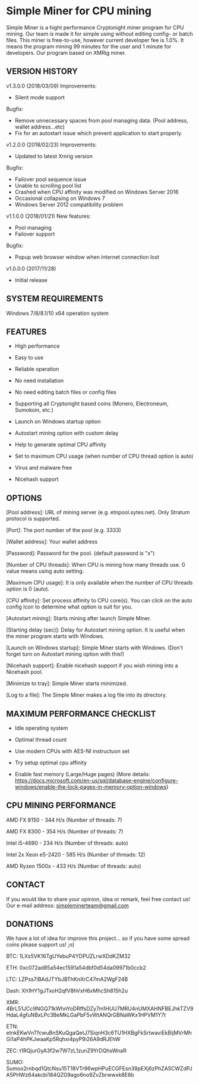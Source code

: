  Simple Miner for CPU mining
=============================

Simple Miner is a hight performance Cryptonight miner program for CPU mining. Our team is made it for simple using without editing config- or batch files.
This miner is free-to-use, however current developer fee is 1.0%. It means the program mining 99 minutes for the user and 1 minute for developers.
Our program based on XMRig miner.

VERSION HISTORY
---------------
v1.3.0.0 (2018/03/09)
Improvements: 
 - Silent mode support
 
Bugfix:
 - Remove unnecessary spaces from pool managing data. (Pool address, wallet address...etc)
 - Fix for an autostart issue which prevent application to start properly.
 
v1.2.0.0 (2018/02/23)
Improvements: 
 - Updated to latest Xmrig version
 
Bugfix:
 - Failover pool sequence issue
 - Unable to scrolling pool list
 - Crashed when CPU affinity was modified on Windows Server 2016
 - Occasional collapsing on Windows 7
 - Windows Server 2012 compatibility problem
 
v1.1.0.0 (2018/01/21)
 New features:
 - Pool managing
 - Failover support
 
 Bugfix:
 - Popup web browser window when internet connection lost

v1.0.0.0 (2017/11/28)
 - Initial release

SYSTEM REQUIREMENTS
-------------------
Windows 7/8/8.1/10 x64 operation system


FEATURES
--------
* High performance

* Easy to use

* Reliable operation

* No need installation

* No need editing batch files or config files

* Supporting all Cryptonight based coins (Monero, Electroneum, Sumokoin, etc.)

* Launch on Windows startup option

* Autostart mining option with custom delay

* Help to generate optimal CPU affinity

* Set to maximum CPU usage (when number of CPU thread option is auto)

* Virus and malware free

* Nicehash support


OPTIONS
-------
[Pool address]: URL of mining server (e.g. etnpool.sytes.net). Only Stratum protocol is supported.

[Port]: The port number of the pool (e.g. 3333)

[Wallet address]: Your wallet address

[Password]: Password for the pool. (default password is "x")

[Number of CPU threads]: When CPU is mining how many threads use. 0 value means using auto setting.

[Maximum CPU usage]: It is only available when the number of CPU threads option is 0 (auto).

[CPU affinity]: Set process affinity to CPU core(s). You can click on the auto config icon to determine what option is suit for you.

[Autostart mining]: Starts mining after launch Simple Miner.

[Starting delay (sec)]: Delay for Autostart mining option. It is useful when the miner program starts with Windows.

[Launch on Windows startup]: Simple Miner starts with Windows. (Don't forget turn on Autostart mining option with this!)

[Nicehash support]: Enable nicehash support if you wish mining into a Nicehash pool.

[Minimize to tray]: Simple Miner starts minimized.

[Log to a file]: The Simple Miner makes a log file into its directory.



MAXIMUM PERFORMANCE CHECKLIST
-----------------------------
* Idle operating system

* Optimal thread count

* Use modern CPUs with AES-NI instructuon set

* Try setup optimal cpu affinity

* Enable fast memory (Large/Huge pages) (More details: https://docs.microsoft.com/en-us/sql/database-engine/configure-windows/enable-the-lock-pages-in-memory-option-windows)


CPU MINING PERFORMANCE
----------------------
AMD FX 8150 - 344 H/s (Number of threads: 7)

AMD FX 8300 - 354 H/s (Number of threads: 7)

Intel i5-4690 - 234 H/s (Number of threads: auto)

Intel 2x Xeon e5-2420 - 585 H/s (Number of threads: 12)

AMD Ryzen 1500x - 433 H/s (Number of threads: auto)


CONTACT
-------
If you would like to share your opinion, idea or remark, feel free contact us! 
Our e-mail address: simpleminerteam@gmail.com


DONATIONS
--------
We have a lot of idea for improve this project... so if you have some spread coins please support us! ;o)

BTC: 1LXs5VK16TgUYebuP4YDPUZLrwXDdKZM32

ETH: 0xc072ad85a54ec1591a54dbf0d54da09971b0ccb2

LTC: LZPss7iBAdJTYbJBThKnXrC47mA2WgF24B

Dash: Xh1HY1gJTxoH2qfV8hVxH6xMhcSh815h2u

XMR: 4BrL51JCc9NGQ71kWhnYoDRffsDZy7m1HUU7MRU4nUMXAHNFBEJhkTZV9HdaL4gfuNBxLPc3BeMkLGaPbF5vWtANQrGBNaWKx1HPVM1Y7t

ETN: etnkEKwVnTfcwuBnSKuQgaQetJ7SiqnH3c6TU1HXBgFkSrtwaviEkBijMVrMhGi1aP4hPKJwaaKp5Rqhxi4pyP9i26A9dRJEhW

ZEC: t1RQjurGyA3f2w7W7zL1zunZ9YrDQhsWnaR

SUMO: Sumoo2rnbqd1QtcNsu15T18VTr96wpHPuECGFEsn39pEXj6zPhZA5CWZdPJA5PHWz64akcbi184QZG9ago6no9ZvZbrwwxk8E6b